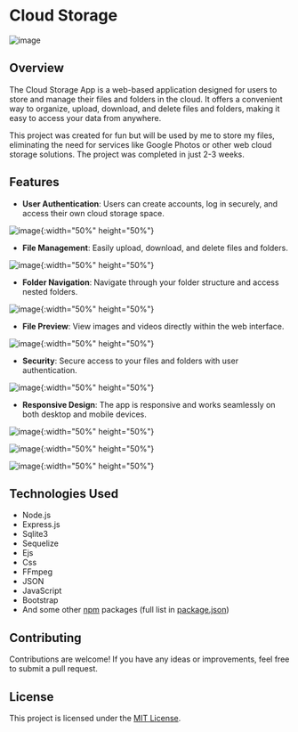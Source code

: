 # Cloud Storage

![image](https://github.com/ItsMateo20/Cloud/assets/84156177/0cce368c-9ab3-4e4d-9be2-3e7f7132a9a8)

## Overview

The Cloud Storage App is a web-based application designed for users to store and manage their files and folders in the cloud. It offers a convenient way to organize, upload, download, and delete files and folders, making it easy to access your data from anywhere.

This project was created for fun but will be used by me to store my files, eliminating the need for services like Google Photos or other web cloud storage solutions. The project was completed in just 2-3 weeks.

## Features

- **User Authentication**: Users can create accounts, log in securely, and access their own cloud storage space.

![image](https://github.com/ItsMateo20/Cloud/assets/84156177/e5354cc0-a50f-4aa3-a77f-59e8f33fbba8){:width="50%" height="50%"}

- **File Management**: Easily upload, download, and delete files and folders.

![image](https://github.com/ItsMateo20/Cloud/assets/84156177/cb172642-7559-4321-b123-4163e2287bcc){:width="50%" height="50%"}

- **Folder Navigation**: Navigate through your folder structure and access nested folders.

![image](https://github.com/ItsMateo20/Cloud/assets/84156177/d781b91b-4ba5-4b0e-bd37-4cd50c08d8c3){:width="50%" height="50%"}

- **File Preview**: View images and videos directly within the web interface.

![image](https://github.com/ItsMateo20/Cloud/assets/84156177/55e0c1ed-e500-4d3a-84fc-fc366f326dd0){:width="50%" height="50%"}

- **Security**: Secure access to your files and folders with user authentication.

![image](https://github.com/ItsMateo20/Cloud/assets/84156177/479c142b-a771-4bbc-94db-c4970d31f582){:width="50%" height="50%"}

- **Responsive Design**: The app is responsive and works seamlessly on both desktop and mobile devices.

![image](https://github.com/ItsMateo20/Cloud/assets/84156177/549406e9-9885-4aed-acc3-8192183310fb){:width="50%" height="50%"}

![image](https://github.com/ItsMateo20/Cloud/assets/84156177/7fe17567-ec31-44a1-9575-6b7b54458c4a){:width="50%" height="50%"}

![image](https://github.com/ItsMateo20/Cloud/assets/84156177/3767929b-b836-480b-bb64-9d98a45f0afc){:width="50%" height="50%"}

## Technologies Used
- Node.js
- Express.js
- Sqlite3
- Sequelize
- Ejs
- Css
- FFmpeg
- JSON
- JavaScript
- Bootstrap
- And some other [npm](https://npmjs.com) packages (full list in [package.json](https://github.com/ItsMateo20/Cloud/blob/main/package.json))

## Contributing
Contributions are welcome! If you have any ideas or improvements, feel free to submit a pull request.

## License
This project is licensed under the [MIT License](https://opensource.org/licenses/MIT).

